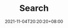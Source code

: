 ---
title: "Search"
slug: "search"
date: '2021-11-04T20:20:20+08:00'
layout: "search"
outputs:
    - html
    - json
menu:
    main:
        weight: 3
        params: 
            icon: search
---